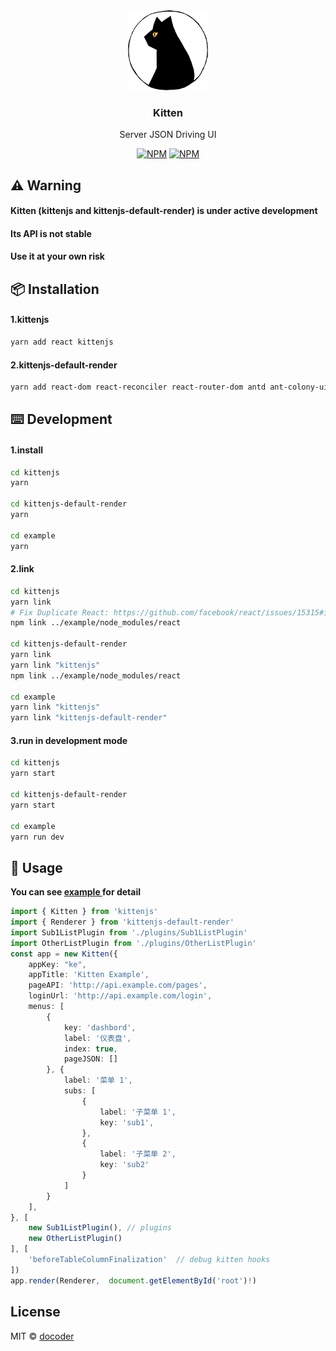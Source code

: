 <div align="center">
  <a href="#">
    <img alt="kitten" src="https://raw.githubusercontent.com/docoder/kitten/master/assets/kitten.png" width="128">
  </a>
  <h3 align="center">
    Kitten
    </h3>
</div>
<div align="center">
  Server JSON Driving UI

 [![NPM](https://img.shields.io/npm/v/kittenjs.svg)](https://www.npmjs.com/package/kittenjs)  [![NPM](https://img.shields.io/npm/v/kittenjs-default-render.svg)](https://www.npmjs.com/package/kittenjs-default-render)

</div>

## ⚠️ Warning

#### Kitten (kittenjs and kittenjs-default-render) is under active development

#### Its API is not stable

#### Use it at your own risk

## 📦 Installation

#### 1.kittenjs

```bash
yarn add react kittenjs
```

#### 2.kittenjs-default-render

```bash
yarn add react-dom react-reconciler react-router-dom antd ant-colony-ui styled-components kittenjs-default-render
```

## ⌨️ Development

#### 1.install

```bash
cd kittenjs
yarn

cd kittenjs-default-render
yarn

cd example
yarn
```

#### 2.link

```bash
cd kittenjs
yarn link
# Fix Duplicate React: https://github.com/facebook/react/issues/15315#issuecomment-479802153
npm link ../example/node_modules/react

cd kittenjs-default-render
yarn link
yarn link "kittenjs"
npm link ../example/node_modules/react

cd example
yarn link "kittenjs"
yarn link "kittenjs-default-render"
```

#### 3.run in development mode

```bash
cd kittenjs
yarn start

cd kittenjs-default-render
yarn start

cd example
yarn run dev
```

## 🔨 Usage

**You can see [example ](https://github.com/docoder/kitten/tree/master/example) for detail**

```typescript
import { Kitten } from 'kittenjs'
import { Renderer } from 'kittenjs-default-render'
import Sub1ListPlugin from './plugins/Sub1ListPlugin'
import OtherListPlugin from './plugins/OtherListPlugin'
const app = new Kitten({
    appKey: "ke",
    appTitle: 'Kitten Example',
    pageAPI: 'http://api.example.com/pages',
    loginUrl: 'http://api.example.com/login',
    menus: [
        {
            key: 'dashbord',
            label: '仪表盘',
            index: true,
            pageJSON: []
        }, {
            label: '菜单 1',
            subs: [
                {
                    label: '子菜单 1',
                    key: 'sub1',
                },
                {
                    label: '子菜单 2',
                    key: 'sub2'
                }
            ]
        }
    ],
}, [
    new Sub1ListPlugin(), // plugins
    new OtherListPlugin()
], [
    'beforeTableColumnFinalization'  // debug kitten hooks
])
app.render(Renderer,  document.getElementById('root')!)
```

## License

MIT © [docoder](https://github.com/docoder)

